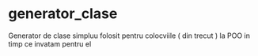 # generator_clase
Generator de clase simpluu folosit pentru colocviile ( din trecut ) la POO in timp ce invatam pentru el
